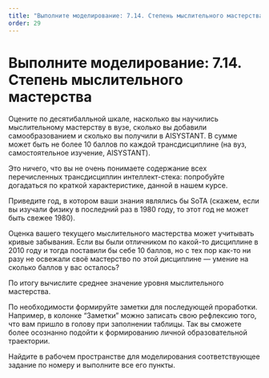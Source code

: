 ```yaml
---
title: "Выполните моделирование: 7.14. Степень мыслительного мастерства"
order: 29
---
```


# Выполните моделирование: 7.14. Степень мыслительного мастерства

Оцените по десятибалльной шкале, насколько вы научились мыслительному мастерству в вузе, сколько вы добавили самообразованием и сколько вы получили в AISYSTANT. В сумме может быть не более 10 баллов по каждой трансдисциплине (на вуз, самостоятельное изучение, AISYSTANT).

Это ничего, что вы не очень понимаете содержание всех перечисленных трансдисциплин интеллект-стека: попробуйте догадаться по краткой характеристике, данной в нашем курсе.

Приведите год, в котором ваши знания являлись бы SoTA (скажем, если вы изучали физику в последний раз в 1980 году, то этот год не может быть свежее 1980).

Оценка вашего текущего мыслительного мастерства может учитывать кривые забывания. Если вы были отличником по какой-то дисциплине в 2010 году и тогда поставили бы себе 10 баллов, но с тех пор как-то ни разу не освежали своё мастерство по этой дисциплине — умение на сколько баллов у вас осталось?

По итогу вычислите среднее значение уровня мыслительного мастерства.

По необходимости формируйте заметки для последующей проработки. Например, в колонке “Заметки” можно записать свою рефлексию того, что вам пришло в голову при заполнении таблицы. Так вы сможете более осознанно подойти к формированию личной образовательной траектории.

Найдите в рабочем пространстве для моделирования соответствующее задание по номеру и выполните все его пункты.

